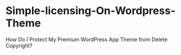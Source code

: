 # Simple-licensing-On-Wordpress-Theme
How Do I Protect My Premium WordPress App Theme from Delete Copyright?
